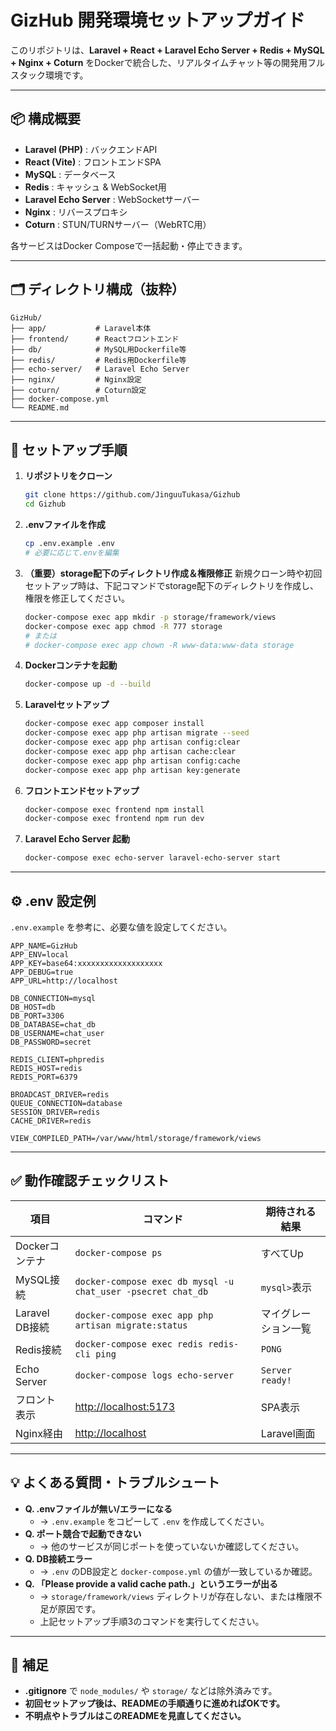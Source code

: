 # GizHub 開発環境セットアップガイド

このリポジトリは、**Laravel + React + Laravel Echo Server + Redis + MySQL + Nginx + Coturn** をDockerで統合した、リアルタイムチャット等の開発用フルスタック環境です。

---

## 📦 構成概要

- **Laravel (PHP)** : バックエンドAPI
- **React (Vite)** : フロントエンドSPA
- **MySQL** : データベース
- **Redis** : キャッシュ & WebSocket用
- **Laravel Echo Server** : WebSocketサーバー
- **Nginx** : リバースプロキシ
- **Coturn** : STUN/TURNサーバー（WebRTC用）

各サービスはDocker Composeで一括起動・停止できます。

---

## 🗂️ ディレクトリ構成（抜粋）

```
GizHub/
├── app/           # Laravel本体
├── frontend/      # Reactフロントエンド
├── db/            # MySQL用Dockerfile等
├── redis/         # Redis用Dockerfile等
├── echo-server/   # Laravel Echo Server
├── nginx/         # Nginx設定
├── coturn/        # Coturn設定
├── docker-compose.yml
└── README.md
```

---

## 🚀 セットアップ手順

1. **リポジトリをクローン**
   ```sh
   git clone https://github.com/JinguuTukasa/Gizhub
   cd Gizhub
   ```

2. **.envファイルを作成**
   ```sh
   cp .env.example .env
   # 必要に応じて.envを編集
   ```

3. **（重要）storage配下のディレクトリ作成＆権限修正**
   新規クローン時や初回セットアップ時は、下記コマンドでstorage配下のディレクトリを作成し、権限を修正してください。
   ```sh
   docker-compose exec app mkdir -p storage/framework/views
   docker-compose exec app chmod -R 777 storage
   # または
   # docker-compose exec app chown -R www-data:www-data storage
   ```

4. **Dockerコンテナを起動**
   ```sh
   docker-compose up -d --build
   ```

5. **Laravelセットアップ**
   ```sh
   docker-compose exec app composer install
   docker-compose exec app php artisan migrate --seed
   docker-compose exec app php artisan config:clear
   docker-compose exec app php artisan cache:clear
   docker-compose exec app php artisan config:cache
   docker-compose exec app php artisan key:generate
   ```

6. **フロントエンドセットアップ**
   ```sh
   docker-compose exec frontend npm install
   docker-compose exec frontend npm run dev
   ```

7. **Laravel Echo Server 起動**
   ```sh
   docker-compose exec echo-server laravel-echo-server start
   ```

---

## ⚙️ .env 設定例

`.env.example` を参考に、必要な値を設定してください。

```
APP_NAME=GizHub
APP_ENV=local
APP_KEY=base64:xxxxxxxxxxxxxxxxxxx
APP_DEBUG=true
APP_URL=http://localhost

DB_CONNECTION=mysql
DB_HOST=db
DB_PORT=3306
DB_DATABASE=chat_db
DB_USERNAME=chat_user
DB_PASSWORD=secret

REDIS_CLIENT=phpredis
REDIS_HOST=redis
REDIS_PORT=6379

BROADCAST_DRIVER=redis
QUEUE_CONNECTION=database
SESSION_DRIVER=redis
CACHE_DRIVER=redis

VIEW_COMPILED_PATH=/var/www/html/storage/framework/views
```

---

## ✅ 動作確認チェックリスト

| 項目 | コマンド | 期待される結果 |
|------|----------|----------------|
| Dockerコンテナ | `docker-compose ps` | すべてUp |
| MySQL接続 | `docker-compose exec db mysql -u chat_user -psecret chat_db` | `mysql>`表示 |
| Laravel DB接続 | `docker-compose exec app php artisan migrate:status` | マイグレーション一覧 |
| Redis接続 | `docker-compose exec redis redis-cli ping` | `PONG` |
| Echo Server | `docker-compose logs echo-server` | `Server ready!` |
| フロント表示 | [http://localhost:5173](http://localhost:5173) | SPA表示 |
| Nginx経由 | [http://localhost](http://localhost) | Laravel画面 |

---

## 💡 よくある質問・トラブルシュート

- **Q. .envファイルが無い/エラーになる**
  - → `.env.example` をコピーして `.env` を作成してください。
- **Q. ポート競合で起動できない**
  - → 他のサービスが同じポートを使っていないか確認してください。
- **Q. DB接続エラー**
  - → `.env` のDB設定と `docker-compose.yml` の値が一致しているか確認。
- **Q. 「Please provide a valid cache path.」というエラーが出る**
  - → `storage/framework/views` ディレクトリが存在しない、または権限不足が原因です。
  - 上記セットアップ手順3のコマンドを実行してください。

---

## 📝 補足

- **.gitignore** で `node_modules/` や `storage/` などは除外済みです。
- **初回セットアップ後は、READMEの手順通りに進めればOKです。**
- **不明点やトラブルはこのREADMEを見直してください。**
